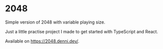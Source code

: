 # 2048
Simple version of 2048 with variable playing size.

Just a little practise project I made to get started with TypeScript and React.

Available on https://2048.denni.dev/.
